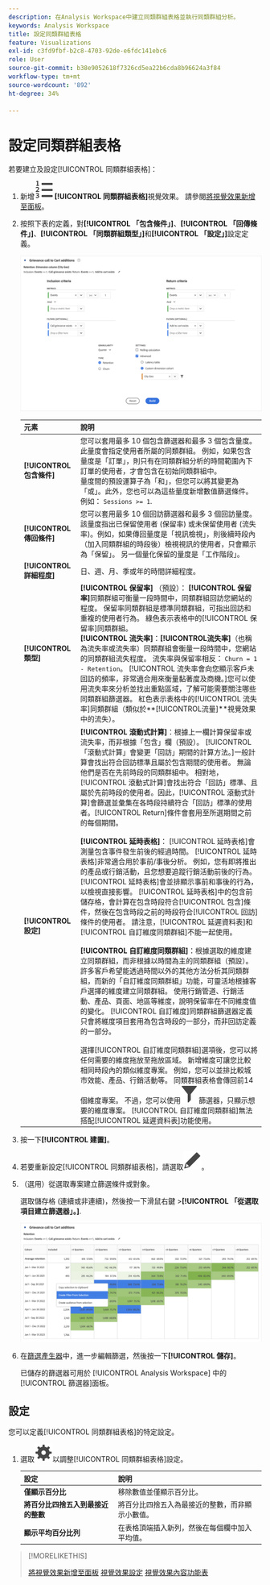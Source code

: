 ```yaml
---
description: 在Analysis Workspace中建立同類群組表格並執行同類群組分析。
keywords: Analysis Workspace
title: 設定同類群組表格
feature: Visualizations
exl-id: c3fd9fbf-b2c8-4703-92de-e6fdc141ebc6
role: User
source-git-commit: b38e9052618f7326cd5ea22b6cda8b96624a3f84
workflow-type: tm+mt
source-wordcount: '892'
ht-degree: 34%

---
```


# 設定同類群組表格

若要建立及設定[!UICONTROL 同類群組表格]：

1. 新增![TextNumbered](/help/assets/icons/TextNumbered.svg) **[!UICONTROL 同類群組表格]**&#x200B;視覺效果。 請參閱[將視覺效果新增至面板](../freeform-analysis-visualizations.md#add-visualizations-to-a-panel)。

1. 按照下表的定義，對&#x200B;**[!UICONTROL 「包含條件」]**、**[!UICONTROL 「回傳條件」]**、**[!UICONTROL 「同類群組類型」]**&#x200B;和&#x200B;**[!UICONTROL 「設定」]**&#x200B;設定定義。

   ![設定同類群組表格](assets/cohort-configure.png)

   | 元素 | 說明 |
   |--- |--- |
   | **[!UICONTROL 包含條件]** |  您可以套用最多 10 個包含篩選器和最多 3 個包含量度。 此量度會指定使用者所屬的同類群組。 例如，如果包含量度是「訂單」，則只有在同類群組分析的時間範圍內下訂單的使用者，才會包含在初始同類群組中。<br>量度間的預設運算子為「和」，但您可以將其變更為「或」。此外，您也可以為這些量度新增數值篩選條件。例如： `Sessions >= 1`.</br> |
   | **[!UICONTROL 傳回條件]** | 您可以套用最多 10 個回訪篩選器和最多 3 個回訪量度。 該量度指出已保留使用者 (保留率) 或未保留使用者 (流失率)。例如，如果傳回量度是「視訊檢視」，則後續時段內（加入同類群組的時段後）檢視視訊的使用者，只會顯示為「保留」。 另一個量化保留的量度是「工作階段」。 |
   | **[!UICONTROL 詳細程度]** | 日、週、月、季或年的時間詳細程度。 |
   | **[!UICONTROL 類型]** | **[!UICONTROL 保留率]** （預設）： **[!UICONTROL 保留率]**&#x200B;同類群組可衡量一段時間中，同類群組回訪您網站的程度。 保留率同類群組是標準同類群組，可指出回訪和重複的使用者行為。 綠色表示表格中的[!UICONTROL 保留率]同類群組。<br>**[!UICONTROL 流失率&#x200B;]**：**[!UICONTROL &#x200B;流失率&#x200B;]**（也稱為流失率或流失率）同類群組會衡量一段時間中，您網站的同類群組流失程度。 流失率與保留率相反： `Churn = 1 - Retention`。 [!UICONTROL 流失率會向您顯示客戶未回訪的頻率，非常適合用來衡量黏著度及商機。]您可以使用流失率來分析並找出重點區域，了解可能需要關注哪些同類群組篩選器。 紅色表示表格中的[!UICONTROL 流失率]同類群組（類似於**[!UICONTROL &#x200B;流量&#x200B;]**視覺效果中的流失）。</br> |
   | **[!UICONTROL 設定]** | **[!UICONTROL 滾動式計算]**：根據上一欄計算保留率或流失率，而非根據「包含」欄（預設）。 [!UICONTROL 「滾動式計算」會變更「回訪」期間的計算方法。]一般計算會找出符合回訪標準且屬於包含期間的使用者。 無論他們是否在先前時段的同類群組中。 相對地，[!UICONTROL 滾動式計算]會找出符合「回訪」標準、且屬於先前時段的使用者。因此，[!UICONTROL 滾動式計算]會篩選並彙集在各時段持續符合「回訪」標準的使用者。[!UICONTROL Return]條件會套用至所選期間之前的每個期間。 </br><br>**[!UICONTROL 延時表格&#x200B;]**： [!UICONTROL 延時表格]會測量包含事件發生前後的經過時間。 [!UICONTROL 延時表格]非常適合用於事前/事後分析。 例如，您有即將推出的產品或行銷活動，且您想要追蹤行銷活動前後的行為。 [!UICONTROL 延時表格]會並排顯示事前和事後的行為，以檢視直接影響。 [!UICONTROL 延時表格]中的包含前儲存格，會計算在包含時段符合[!UICONTROL 包含]條件，然後在包含時段之前的時段符合[!UICONTROL 回訪]條件的使用者。 請注意，[!UICONTROL 延遲資料表]和[!UICONTROL 自訂維度同類群組]不能一起使用。</br><br>**[!UICONTROL 自訂維度同類群組]**：根據選取的維度建立同類群組，而非根據以時間為主的同類群組（預設）。 許多客戶希望能透過時間以外的其他方法分析其同類群組，而新的「自訂維度同類群組」功能，可靈活地根據客戶選擇的維度建立同類群組。 使用行銷管道、行銷活動、產品、頁面、地區等維度，說明保留率在不同維度值的變化。 [!UICONTROL 自訂維度]同類群組篩選器定義只會將維度項目套用為包含時段的一部分，而非回訪定義的一部分。 </br><br>選擇[!UICONTROL 自訂維度同類群組]選項後，您可以將任何需要的維度拖放至拖放區域。 新增維度可讓您比較相同時段內的類似維度專案。 例如，您可以並排比較城市效能、產品、行銷活動等。 同類群組表格會傳回前14個維度專案。 不過，您可以使用![篩選器](/help/assets/icons/Filter.svg)篩選器，只顯示想要的維度專案。 [!UICONTROL 自訂維度同類群組]無法搭配[!UICONTROL 延遲資料表]功能使用。</br> |

1. 按一下&#x200B;**[!UICONTROL 建置]**。
1. 若要重新設定[!UICONTROL 同類群組表格]，請選取![編輯](/help/assets/icons/Edit.svg)。

1. （選用）從選取專案建立篩選條件或對象。

   選取儲存格 (連續或非連續)，然後按一下滑鼠右鍵 >**[!UICONTROL 「從選取項目建立篩選器」。]**.

   ![建立篩選器或對象](assets/retention-createfilter.png)

1. 在[篩選產生器](/help/components/filters/filter-builder.md)中，進一步編輯篩選，然後按一下&#x200B;**[!UICONTROL 儲存]**。

   已儲存的篩選器可用於 [!UICONTROL Analysis Workspace] 中的[!UICONTROL 篩選器]面板。

## 設定

您可以定義[!UICONTROL 同類群組表格]的特定設定。

1. 選取![設定](/help/assets/icons/Setting.svg)以調整[!UICONTROL 同類群組表格]設定。

   | 設定 | 說明 |
   |---|---|
   | **僅顯示百分比** | 移除數值並僅顯示百分比。 |
   | **將百分比四捨五入到最接近的整數** | 將百分比四捨五入為最接近的整數，而非顯示小數值。 |
   | **顯示平均百分比列** | 在表格頂端插入新列，然後在每個欄中加入平均值。 |


>[!MORELIKETHIS]
>
>[將視覺效果新增至面板](/help/analysis-workspace/visualizations/freeform-analysis-visualizations.md#add-visualizations-to-a-panel)
>[視覺效果設定](/help/analysis-workspace/visualizations/freeform-analysis-visualizations.md#settings)
>[視覺效果內容功能表](/help/analysis-workspace/visualizations/freeform-analysis-visualizations.md#context-menu)
>

